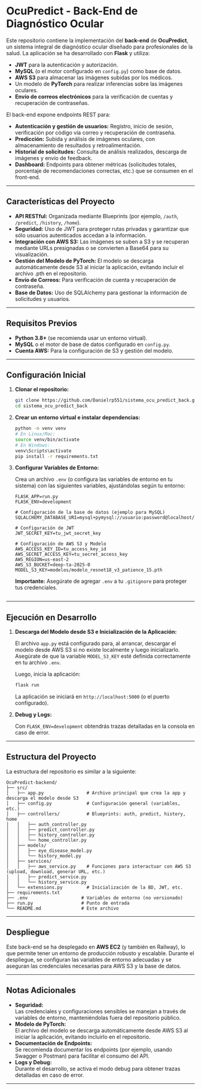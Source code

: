 # **OcuPredict - Back-End de Diagnóstico Ocular**

Este repositorio contiene la implementación del **back-end** de **OcuPredict**, un sistema integral de diagnóstico ocular diseñado para profesionales de la salud. La aplicación se ha desarrollado con **Flask** y utiliza:

- **JWT** para la autenticación y autorización.
- **MySQL** (o el motor configurado en `config.py`) como base de datos.
- **AWS S3** para almacenar las imágenes subidas por los médicos.
- Un modelo de **PyTorch** para realizar inferencias sobre las imágenes oculares.
- **Envío de correos electrónicos** para la verificación de cuentas y recuperación de contraseñas.

El back-end expone endpoints REST para:

- **Autenticación y gestión de usuarios:** Registro, inicio de sesión, verificación por código vía correo y recuperación de contraseña.
- **Predicción:** Subida y análisis de imágenes oculares, con almacenamiento de resultados y retroalimentación.
- **Historial de solicitudes:** Consulta de análisis realizados, descarga de imágenes y envío de feedback.
- **Dashboard:** Endpoints para obtener métricas (solicitudes totales, porcentaje de recomendaciones correctas, etc.) que se consumen en el front-end.

---

## **Características del Proyecto**

- **API RESTful:** Organizada mediante Blueprints (por ejemplo, `/auth`, `/predict`, `/history`, `/home`).
- **Seguridad:** Uso de JWT para proteger rutas privadas y garantizar que sólo usuarios autenticados accedan a la información.
- **Integración con AWS S3:** Las imágenes se suben a S3 y se recuperan mediante URLs presignadas o se convierten a Base64 para su visualización.
- **Gestión del Modelo de PyTorch:** El modelo se descarga automáticamente desde S3 al iniciar la aplicación, evitando incluir el archivo .pth en el repositorio.
- **Envío de Correos:** Para verificación de cuenta y recuperación de contraseña.
- **Base de Datos:** Uso de SQLAlchemy para gestionar la información de solicitudes y usuarios.

---

## **Requisitos Previos**

- **Python 3.8+** (se recomienda usar un entorno virtual).
- **MySQL** o el motor de base de datos configurado en `config.py`.
- **Cuenta AWS:** Para la configuración de S3 y gestión del modelo.

---

## **Configuración Inicial**

1. **Clonar el repositorio:**
   ```bash
   git clone https://github.com/Danielrp551/sistema_ocu_predict_back.git
   cd sistema_ocu_predict_back
   ```

2. **Crear un entorno virtual e instalar dependencias:**
   ```bash
   python -m venv venv
   # En Linux/Mac:
   source venv/bin/activate
   # En Windows:
   venv\Scripts\activate
   pip install -r requirements.txt
   ```

3. **Configurar Variables de Entorno:**

   Crea un archivo `.env` (o configura las variables de entorno en tu sistema) con las siguientes variables, ajustándolas según tu entorno:
   ```env
   FLASK_APP=run.py
   FLASK_ENV=development

   # Configuración de la base de datos (ejemplo para MySQL)
   SQLALCHEMY_DATABASE_URI=mysql+pymysql://usuario:password@localhost/TA_DEEP

   # Configuración de JWT
   JWT_SECRET_KEY=tu_jwt_secret_key

   # Configuración de AWS S3 y Modelo
   AWS_ACCESS_KEY_ID=tu_access_key_id
   AWS_SECRET_ACCESS_KEY=tu_secret_access_key
   AWS_REGION=us-east-2
   AWS_S3_BUCKET=deep-ta-2025-0
   MODEL_S3_KEY=modelos/modelo_resnet18_v3_patience_15.pth
   ```
   **Importante:** Asegúrate de agregar `.env` a tu `.gitignore` para proteger tus credenciales.
   ```

---

## **Ejecución en Desarrollo**

1. **Descarga del Modelo desde S3 e Inicialización de la Aplicación:**

   El archivo `app.py` está configurado para, al arrancar, descargar el modelo desde AWS S3 si no existe localmente y luego inicializarlo. Asegúrate de que la variable `MODEL_S3_KEY` esté definida correctamente en tu archivo `.env`.

   Luego, inicia la aplicación:
   ```bash
   flask run
   ```
   La aplicación se iniciará en `http://localhost:5000` (o el puerto configurado).

2. **Debug y Logs:**

   Con `FLASK_ENV=development` obtendrás trazas detalladas en la consola en caso de error.

---

## **Estructura del Proyecto**

La estructura del repositorio es similar a la siguiente:

```
OcuPredict-backend/
├── src/
│   ├── app.py                # Archivo principal que crea la app y descarga el modelo desde S3
│   ├── config.py             # Configuración general (variables, etc.)
│   ├── controllers/          # Blueprints: auth, predict, history, home
│   │   ├── auth_controller.py
│   │   ├── predict_controller.py
│   │   ├── history_controller.py
│   │   └── home_controller.py
│   ├── models/
│   │   ├── eye_disease_model.py
│   │   └── history_model.py
│   ├── services/
│   │   ├── aws_service.py    # Funciones para interactuar con AWS S3 (upload, download, generar URL, etc.)
│   │   ├── predict_service.py
│   │   └── history_service.py
│   └── extensions.py         # Inicialización de la BD, JWT, etc.
├── requirements.txt
├── .env                    # Variables de entorno (no versionado)
├── run.py                  # Punto de entrada 
└── README.md               # Este archivo
```

---

## **Despliegue**

Este back-end se ha desplegado en **AWS EC2** (y también en Railway), lo que permite tener un entorno de producción robusto y escalable. Durante el despliegue, se configuran las variables de entorno adecuadas y se aseguran las credenciales necesarias para AWS S3 y la base de datos.

---

## **Notas Adicionales**

- **Seguridad:**  
  Las credenciales y configuraciones sensibles se manejan a través de variables de entorno, manteniéndolas fuera del repositorio público.
- **Modelo de PyTorch:**  
  El archivo del modelo se descarga automáticamente desde AWS S3 al iniciar la aplicación, evitando incluirlo en el repositorio.
- **Documentación de Endpoints:**  
  Se recomienda documentar los endpoints (por ejemplo, usando Swagger o Postman) para facilitar el consumo del API.
- **Logs y Debug:**  
  Durante el desarrollo, se activa el modo debug para obtener trazas detalladas en caso de error.

---